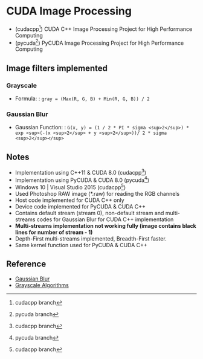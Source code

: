 # CUDA Image Processing

- (cudacpp[^1]) CUDA C++ Image Processing Project for High Performance Computing
- (pycuda[^2]) PyCUDA Image Processing Project for High Performance Computing

## Image filters implemented
### Grayscale
- Formula:
: `gray = (Max(R, G, B) + Min(R, G, B)) / 2`

### Gaussian Blur
- Gaussian Function:
: `G(x, y) = (1 / 2 * PI * sigma <sup>2</sup>) * exp <sup>(-(x <sup>2</sup> + y <sup>2</sup>))/ 2 * sigma <sup>2</sup></sup>`

## Notes
- Implementation using C++11 & CUDA 8.0 (cudacpp[^1])
- Implementation using PyCUDA & CUDA 8.0 (pycuda[^2])
- Windows 10 | Visual Studio 2015 (cudacpp[^1])
- Used Photoshop RAW image (*.raw) for reading the RGB channels
- Host code implemented for CUDA C++ only
- Device code implemented for PyCUDA & CUDA C++
- Contains default stream (stream 0), non-default stream and multi-streams codes for Gaussian Blur for CUDA C++ implementation
- **Multi-streams implementation not working fully (image contains black lines for number of stream - 1)**
- Depth-First multi-streams implemented, Breadth-First faster.
- Same kernel function used for PyCUDA & CUDA C++

## Reference
- [Gaussian Blur](http://www.pixelstech.net/article/1353768112-Gaussian-Blur-Algorithm)
- [Grayscale Algorithms](http://www.tannerhelland.com/3643/grayscale-image-algorithm-vb6/)

[^1]: cudacpp branch
[^2]: pycuda branch
